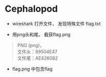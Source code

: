
# Cephalopod

* wireshark 打开文件， 发现特殊文件 flag.txt

* 用png头和尾， 截获flag.png
> PNG (png)，  
  文件头：89504E47  
  文件尾：AE426082
* flag.png 中包含flag


